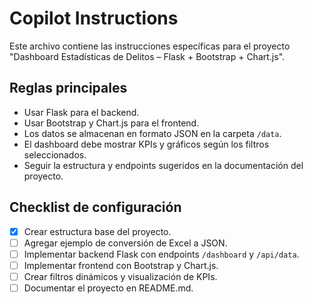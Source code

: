 # Copilot Instructions

Este archivo contiene las instrucciones específicas para el proyecto "Dashboard Estadísticas de Delitos – Flask + Bootstrap + Chart.js".

## Reglas principales
- Usar Flask para el backend.
- Usar Bootstrap y Chart.js para el frontend.
- Los datos se almacenan en formato JSON en la carpeta `/data`.
- El dashboard debe mostrar KPIs y gráficos según los filtros seleccionados.
- Seguir la estructura y endpoints sugeridos en la documentación del proyecto.

## Checklist de configuración
- [x] Crear estructura base del proyecto.
- [ ] Agregar ejemplo de conversión de Excel a JSON.
- [ ] Implementar backend Flask con endpoints `/dashboard` y `/api/data`.
- [ ] Implementar frontend con Bootstrap y Chart.js.
- [ ] Crear filtros dinámicos y visualización de KPIs.
- [ ] Documentar el proyecto en README.md.
